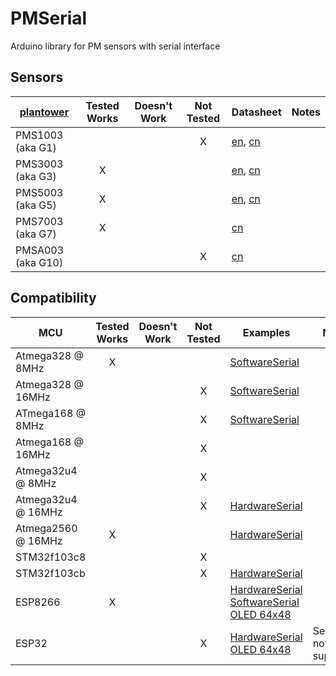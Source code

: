 # PMSerial

Arduino library for PM sensors with serial interface

## Sensors

[plantower][]      | Tested Works | Doesn't Work | Not Tested  | Datasheet | Notes
------------------ | :----------: | :----------: | :---------: | --------- | -----
PMS1003 (aka G1)   |   |   | X | [en][g1aqmd],  [cn][g1lcsc] |
PMS3003 (aka G3)   | X |   |   | [en][g3aqmon], [cn][g3lcsc] |
PMS5003 (aka G5)   | X |   |   | [en][g5aqmd],  [cn][g5lcsc] |
PMS7003 (aka G7)   | X |   |   |                [cn][g7lcsc] |
PMSA003 (aka G10)  |   |   | X |                [cn][gAlcsc] |

[plantower]: http://www.plantower.com/
[g1aqmd]:    http://www.aqmd.gov/docs/default-source/aq-spec/resources-page/plantower-pms1003-manual_v2-5.pdf?sfvrsn=2
[g5aqmd]:    http://www.aqmd.gov/docs/default-source/aq-spec/resources-page/plantower-pms5003-manual_v2-3.pdf?sfvrsn=2
[g3aqmon]:   https://github.com/avaldebe/AQmon/raw/master/Documents/PMS3003_LOGOELE.pdf
[g5aqmon]:   https://github.com/avaldebe/AQmon/raw/master/Documents/PMS5003_LOGOELE.pdf
[g1lcsc]:    https://datasheet.lcsc.com/szlcsc/PMS1003_C89289.pdf
[g3lcsc]:    https://datasheet.lcsc.com/szlcsc/PMS3003_C87024.pdf
[g5lcsc]:    https://datasheet.lcsc.com/szlcsc/PMS5003_C91431.pdf
[g7lcsc]:    https://datasheet.lcsc.com/szlcsc/PMS7003_C84815.pdf
[gAlcsc]:    https://datasheet.lcsc.com/szlcsc/PMSA003-C_C89095.pdf

## Compatibility

MCU                | Tested Works | Doesn't Work | Not Tested  | Examples | Notes
------------------ | :----------: | :----------: | :---------: | -------- | -----
Atmega328  @  8MHz | X |   |   |                    [SoftwareSerial][]                 |
Atmega328  @ 16MHz |   |   | X |                    [SoftwareSerial][]                 |
ATmega168  @  8MHz |   |   | X |                    [SoftwareSerial][]                 |
Atmega168  @ 16MHz |   |   | X |                                                       |
Atmega32u4 @  8MHz |   |   | X |                                                       |
Atmega32u4 @ 16MHz |   |   | X | [HardwareSerial][]                                    |
Atmega2560 @ 16MHz | X |   |   | [HardwareSerial][]                                    |
STM32f103c8        |   |   | X |                                                       |
STM32f103cb        |   |   | X | [HardwareSerial][]                                    |
ESP8266            | X |   |   | [HardwareSerial][] [SoftwareSerial][]  [OLED 64x48][] |
ESP32              |   |   | X | [HardwareSerial][]                     [OLED 64x48][] | Serial1 not supported


[SoftwareSerial]: examples/SoftwareSerial/README.md
[HardwareSerial]: examples/HardwareSerial/README.md
[OLED 64x48]:     examples/OLED_64x48/README.md
